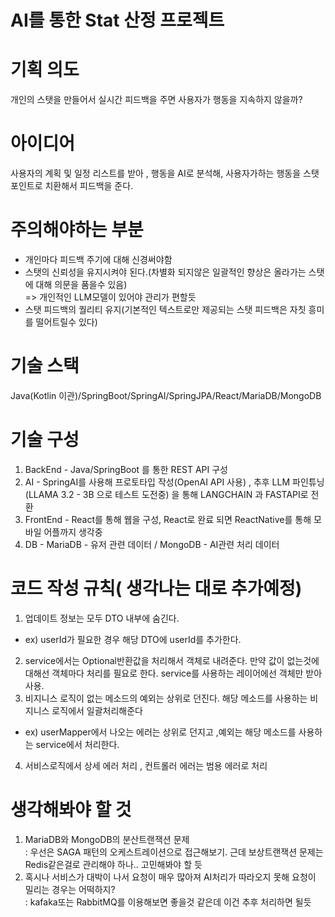 # AI를 통한 Stat 산정 프로젝트

# 기획 의도 
개인의 스탯을 만들어서 실시간 피드백을 주면 사용자가 행동을 지속하지 않을까?

# 아이디어
사용자의 계획 및 일정 리스트를 받아 , 행동을 AI로 분석해, 사용자가하는 행동을 스탯포인트로 치환해서 피드백을 준다.

# 주의해야하는 부분
- 개인마다 피드백 주기에 대해 신경써야함
- 스탯의 신뢰성을 유지시켜야 된다.(차별화 되지않은 일괄적인 향상은 올라가는 스탯에 대해 의문을 품을수 있음)<br>
  => 개인적인 LLM모델이 있어야 관리가 편할듯
- 스탯 피드백의 퀄리티 유지(기본적인 텍스트로만 제공되는 스탯 피드백은 자칫 흥미를 떨어트릴수 있다)

# 기술 스택
Java(Kotlin 이관)/SpringBoot/SpringAI/SpringJPA/React/MariaDB/MongoDB <br>

# 기술 구성
1. BackEnd - Java/SpringBoot 를 통한 REST API 구성 <br>
2. AI - SpringAI를 사용해 프로토타입 작성(OpenAI API 사용) , 추후 LLM 파인튜닝(LLAMA 3.2 - 3B 으로 테스트 도전중) 을 통해 LANGCHAIN 과 FASTAPI로 전환  <br>
3. FrontEnd - React를 통해 웹을 구성, React로 완료 되면 ReactNative를 통해 모바일 어플까지 생각중 <br>
4. DB - MariaDB - 유저 관련 데이터 / MongoDB - AI관련 처리 데이터


# 코드 작성 규칙( 생각나는 대로 추가예정)

1. 업데이트 정보는 모두 DTO 내부에 숨긴다.
- ex) userId가 필요한 경우 해당 DTO에 userId를 추가한다.

2. service에서는 Optional반환값을 처리해서 객체로 내려준다. 만약 값이 없는것에 대해선 객체마다 처리를 필요로 한다. service를 사용하는 레이어에선 객체만 받아 사용.
3. 비지니스 로직이 없는 메소드의 예외는 상위로 던진다. 해당 메소드를 사용하는 비지니스 로직에서 일괄처리해준다
- ex) userMapper에서 나오는 에러는 상위로 던지고 ,예외는 해당 메소드를 사용하는 service에서 처리한다.
4. 서비스로직에서 상세 에러 처리 , 컨트롤러 에러는 범용 에러로 처리


# 생각해봐야 할 것
1.  MariaDB와 MongoDB의 분산트랜잭션 문제 <br>
: 우선은 SAGA 패턴의 오케스트레이션으로 접근해보기. 근데 보상트랜잭션 문제는 Redis같은걸로 관리해야 하나.. 고민해봐야 할 듯
2. 혹시나 서비스가 대박이 나서 요청이 매우 많아져 AI처리가 따라오지 못해 요청이 밀리는 경우는 어떡하지? <br>
: kafaka또는 RabbitMQ를 이용해보면 좋을것 같은데 이건 추후 처리하면 될듯

